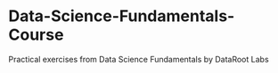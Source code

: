 # Data-Science-Fundamentals-Course
Practical exercises from Data Science Fundamentals by DataRoot Labs

